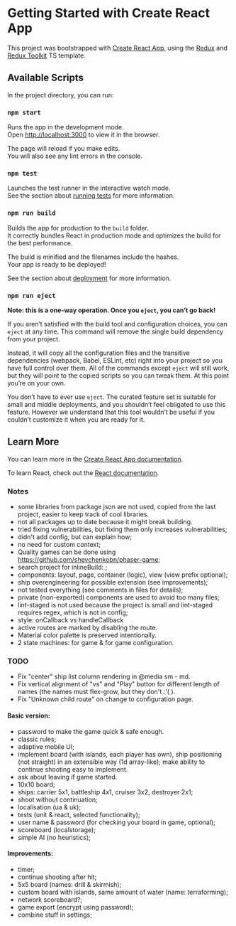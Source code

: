 # Getting Started with Create React App

This project was bootstrapped with [Create React App](https://github.com/facebook/create-react-app), using the [Redux](https://redux.js.org/) and [Redux Toolkit](https://redux-toolkit.js.org/) TS template.

## Available Scripts

In the project directory, you can run:

### `npm start`

Runs the app in the development mode.\
Open [http://localhost:3000](http://localhost:3000) to view it in the browser.

The page will reload if you make edits.\
You will also see any lint errors in the console.

### `npm test`

Launches the test runner in the interactive watch mode.\
See the section about [running tests](https://facebook.github.io/create-react-app/docs/running-tests) for more information.

### `npm run build`

Builds the app for production to the `build` folder.\
It correctly bundles React in production mode and optimizes the build for the best performance.

The build is minified and the filenames include the hashes.\
Your app is ready to be deployed!

See the section about [deployment](https://facebook.github.io/create-react-app/docs/deployment) for more information.

### `npm run eject`

**Note: this is a one-way operation. Once you `eject`, you can’t go back!**

If you aren’t satisfied with the build tool and configuration choices, you can `eject` at any time. This command will remove the single build dependency from your project.

Instead, it will copy all the configuration files and the transitive dependencies (webpack, Babel, ESLint, etc) right into your project so you have full control over them. All of the commands except `eject` will still work, but they will point to the copied scripts so you can tweak them. At this point you’re on your own.

You don’t have to ever use `eject`. The curated feature set is suitable for small and middle deployments, and you shouldn’t feel obligated to use this feature. However we understand that this tool wouldn’t be useful if you couldn’t customize it when you are ready for it.

## Learn More

You can learn more in the [Create React App documentation](https://facebook.github.io/create-react-app/docs/getting-started).

To learn React, check out the [React documentation](https://reactjs.org/).

### Notes
- some libraries from package json are not used, copied from the last project, easier to keep track of cool libraries.
- not all packages up to date because it might break building.
- tried fixing vulnerabilities, but fixing them only increases vulnerabilities;
- didn't add config, but can explain how;
- no need for custom context;
- Quality games can be done using https://github.com/shevchenkobn/phaser-game;
- search project for inlineBuild: ;
- components: layout, page, container (logic), view (view prefix optional);
- ship overengineering for possible extension (see improvements);
- not tested everything (see comments in files for details);
- private (non-exported) components are used to avoid too many files;
- lint-staged is not used because the project is small and lint-staged requires regex, which is not in config;
- style: onCallback vs handleCallback
- active routes are marked by disabling the route.
- Material color palette is preserved intentionally.
- 2 state machines: for game & for game configuration.

### TODO
- Fix "center" ship list column rendering in @media sm - md.
- Fix vertical alignment of "vs" and "Play" button for different length of names (the names must flex-grow, but they don't :'( ).
- Fix "Unknown child route" on change to configuration page.

#### Basic version:
- password to make the game quick & safe enough.
- classic rules;
- adaptive mobile UI;
- implement board (with islands, each player has own), ship positioning (not straight) in an extensible way (1d array-like); make ability to continue shooting easy to implement.
- ask about leaving if game started.
- 10x10 board;
- ships: carrier 5x1, battleship 4x1, cruiser 3x2, destroyer 2x1;
- shoot without continuation;
- localisation (ua & uk);
- tests (unit & react, selected functionality);
- user name & password (for checking your board in game, optional);
- scoreboard (localstorage);
- simple AI (no heuristics);

#### Improvements:
- timer;
- continue shooting after hit;
- 5x5 board (names: drill & skirmish);
- custom board with islands, same amount of water (name: terraforming);
- network scoreboard?;
- game export (encrypt using password);
- combine stuff in settings;